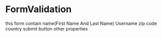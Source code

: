 # FormValidation
this form contain 
name(First Name And Last Name)
Username
zip code
country
submit button
other properties
